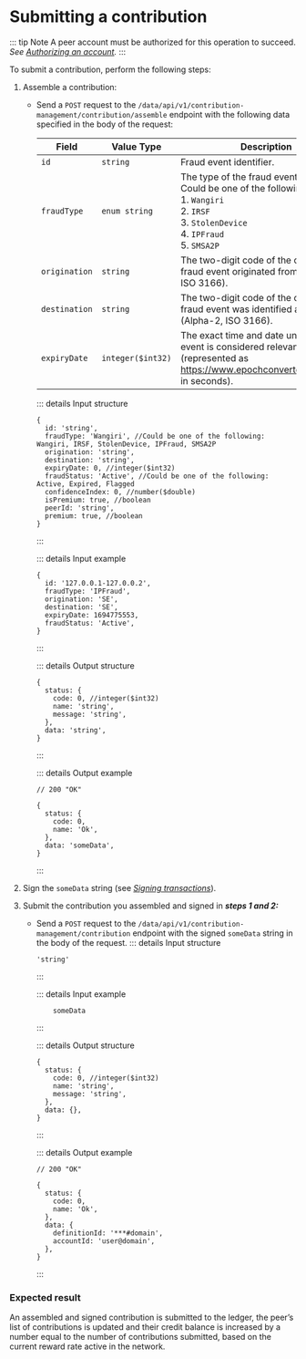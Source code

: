 # Submitting a contribution

::: tip Note A peer account must be authorized for this operation to succeed. _See [Authorizing an account](Authorizing_an_account.md)._ :::

To submit a contribution, perform the following steps:

1. Assemble a contribution:

   - Send a `POST` request to the `/data/api/v1/contribution-management/contribution/assemble` endpoint with the following data specified in the body of the request:

     | Field | Value Type | Description |
     | --- | --- | --- |
     | `id` | `string` | Fraud event identifier. |
     | `fraudType` | `enum string` | The type of the fraud event. <br> Could be one of the following: <br> 1. `Wangiri` <br> 2. `IRSF` <br> 3. `StolenDevice` <br> 4. `IPFraud` <br> 5. `SMSA2P` |
     | `origination` | `string` | The two-digit code of the country the fraud event originated from (Alpha-2, ISO 3166). |
     | `destination` | `string` | The two-digit code of the country the fraud event was identified as such (Alpha-2, ISO 3166). |
     | `expiryDate` | `integer($int32)` | The exact time and date until which the event is considered relevant (represented as https://www.epochconverter.com/clock in seconds). |

     ::: details Input structure

     ```json5
     {
       id: 'string',
       fraudType: 'Wangiri', //Could be one of the following: Wangiri, IRSF, StolenDevice, IPFraud, SMSA2P
       origination: 'string',
       destination: 'string',
       expiryDate: 0, //integer($int32)
       fraudStatus: 'Active', //Could be one of the following: Active, Expired, Flagged
       confidenceIndex: 0, //number($double)
       isPremium: true, //boolean
       peerId: 'string',
       premium: true, //boolean
     }
     ```

     :::

     ::: details Input example

     ```json5
     {
       id: '127.0.0.1-127.0.0.2',
       fraudType: 'IPFraud',
       origination: 'SE',
       destination: 'SE',
       expiryDate: 1694775553,
       fraudStatus: 'Active',
     }
     ```

     :::

     ::: details Output structure

     ```json5
     {
       status: {
         code: 0, //integer($int32)
         name: 'string',
         message: 'string',
       },
       data: 'string',
     }
     ```

     :::

     ::: details Output example

     ```json5
     // 200 "OK"

     {
       status: {
         code: 0,
         name: 'Ok',
       },
       data: 'someData',
     }
     ```

     :::

2. Sign the `someData` string (see _[Signing transactions](Signing_transactions.md)_).
3. Submit the contribution you assembled and signed in **_steps 1 and 2:_**

   - Send a `POST` request to the `/data/api/v1/contribution-management/contribution` endpoint with the signed `someData` string in the body of the request. ::: details Input structure

     ```json5
     'string'
     ```

     :::

     ::: details Input example

     ```json5
         someData
     ```

     :::

     ::: details Output structure

     ```json5
     {
       status: {
         code: 0, //integer($int32)
         name: 'string',
         message: 'string',
       },
       data: {},
     }
     ```

     :::

     ::: details Output example

     ```json5
     // 200 "OK"

     {
       status: {
         code: 0,
         name: 'Ok',
       },
       data: {
         definitionId: '***#domain',
         accountId: 'user@domain',
       },
     }
     ```

     :::

### Expected result

An assembled and signed contribution is submitted to the ledger, the peer’s list of contributions is updated and their credit balance is increased by a number equal to the number of contributions submitted, based on the current reward rate active in the network.
